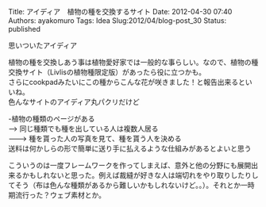 Title: アイディア　植物の種を交換するサイト
Date: 2012-04-30 07:40
Authors: ayakomuro
Tags:  Idea
Slug:2012/04/blog-post_30
Status: published

思いついたアイディア


植物の種を交換しあう事は植物愛好家では一般的な事らしい。なので、植物の種交換サイト（Livlisの植物種限定版）があったら役に立つかも。  
さらにcookpadみたいにこの種からこんな花が咲きました！と報告出来るといいね。  
色んなサイトのアイディア丸パクリだけど

-植物の種類のページがある  
\--\> 同じ種類でも種を出している人は複数人居る  
\-\--\> 種を貰った人の写真を見て、種を貰う人を決める  
送料は何かしらの形で簡単に送り手に払えるような仕組みがあるとよいと思う

こういうのは一度フレームワークを作ってしまえば、意外と他の分野にも展開出来るかもしれないと思った。例えば裁縫が好きな人は端切れをやり取りしたりしてそう（布は色んな種類があるから難しいかもしれないけど。。）。それとか一時期流行った？ウェブ素材とか。
